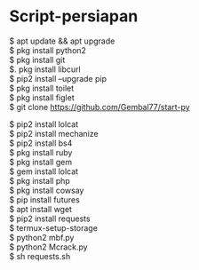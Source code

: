 # Script-persiapan

$ apt update &amp;&amp; apt upgrade  
$ pkg install python2  
$ pkg install git  
$. pkg install libcurl  
$ pip2 install –upgrade pip  
$ pkg install toilet  
$ pkg install figlet  
$ git clone https://github.com/Gembal77/start-py

$ pip2 install lolcat  
$ pip2 install mechanize  
$ pip2 install bs4  
$ pkg install ruby  
$ pkg install gem  
$ gem install lolcat  
$ pkg install php  
$ pkg install cowsay  
$ pip install futures  
$ apt install wget  
$ pip2 install requests  
$ termux-setup-storage  
$ python2 mbf.py  
$ python2 Mcrack.py  
$ sh requests.sh

